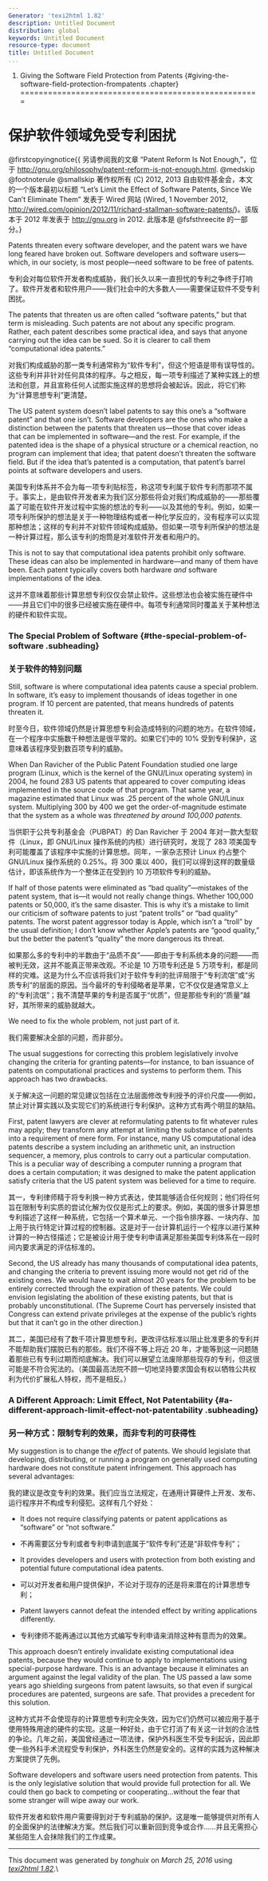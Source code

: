 ```yaml
---
Generator: 'texi2html 1.82'
description: Untitled Document
distribution: global
keywords: Untitled Document
resource-type: document
title: Untitled Document
...
```


1. Giving the Software Field Protection from Patents {#giving-the-software-field-protection-frompatents .chapter}
====================================================

保护软件领域免受专利困扰
========================

@firstcopyingnotice{{ 另请参阅我的文章 “Patent Reform Is Not Enough,”，位于 <http://gnu.org/philosophy/patent-reform-is-not-enough.html>. @medskip @footnoterule @smallskip 著作权所有 (C) 2012, 2013 自由软件基金会，本文的一个版本最初以标题 “Let’s Limit the Effect of Software Patents, Since We Can’t Eliminate Them” 发表于 Wired 网站 (Wired, 1 November 2012, <http://wired.com/opinion/2012/11/richard-stallman-software-patents/>)。该版本于 2012 年发表于 <http://gnu.org> in 2012. 此版本是 @fsfsthreecite 的一部分。}

Patents threaten every software developer, and the patent wars we have
long feared have broken out. Software developers and software
users—which, in our society, is most people—need software to be free of
patents.

专利会对每位软件开发者构成威胁，我们长久以来一直担忧的专利之争终于打响了。软件开发者和软件用户——我们社会中的大多数人——需要保证软件不受专利困扰。

The patents that threaten us are often called “software patents,” but
that term is misleading. Such patents are not about any specific
program. Rather, each patent describes some practical idea, and says
that anyone carrying out the idea can be sued. So it is clearer to call
them “computational idea patents.”

对我们构成威胁的那一类专利通常称为“软件专利”，但这个短语是带有误导性的。这些专利并非针对任何具体的程序。与之相反，每一项专利描述了某种实践上的想法和创意，并且宣称任何人试图实施这样的思想将会被起诉。因此，将它们称为“计算思想专利”更清楚。

The US patent system doesn’t label patents to say this one’s a “software
patent” and that one isn’t. Software developers are the ones who make a
distinction between the patents that threaten us—those that cover ideas
that can be implemented in software—and the rest. For example, if the
patented idea is the shape of a physical structure or a chemical
reaction, no program can implement that idea; that patent doesn’t
threaten the software field. But if the idea that’s patented is a
computation, that patent’s barrel points at software developers and
users.

美国专利体系并不会为每一项专利贴标签，称这项专利属于软件专利而那项不属于。事实上，是由软件开发者来为我们区分那些将会对我们构成威胁的——那些覆盖了可能在软件开发过程中实施的想法的专利——以及其他的专利。例如，如果一项专利所保护的想法是关于一种物理结构或者一种化学反应的，没有程序可以实现那种想法；这样的专利并不对软件领域构成威胁。但如果一项专利所保护的想法是一种计算过程，那么该专利的炮筒是对准软件开发者和用户的。

This is not to say that computational idea patents prohibit only
software. These ideas can also be implemented in hardware—and many of
them have been. Each patent typically covers both hardware *and*
software implementations of the idea.

这并不意味着那些计算思想专利仅仅会禁止软件。这些想法也会被实施在硬件中——并且它们中的很多已经被实施在硬件中。每项专利通常同时覆盖关于某种想法的硬件和软件实现。

### The Special Problem of Software {#the-special-problem-of-software .subheading}

### 关于软件的特别问题

Still, software is where computational idea patents cause a special
problem. In software, it’s easy to implement thousands of ideas together
in one program. If 10 percent are patented, that means hundreds of
patents threaten it.

时至今日，软件领域仍然是计算思想专利会造成特别的问题的地方。在软件领域，在一个程序中实施数千种想法是很平常的。如果它们中的 10% 受到专利保护，这意味着该程序受到数百项专利的威胁。

When Dan Ravicher of the Public Patent Foundation studied one large
program (Linux, which is the kernel of the GNU/Linux operating system)
in 2004, he found 283 US patents that appeared to cover computing ideas
implemented in the source code of that program. That same year, a
magazine estimated that Linux was .25 percent of the whole GNU/Linux
system. Multiplying 300 by 400 we get the order-of-magnitude estimate
that the system as a whole was *threatened by around 100,000 patents.*

当供职于公共专利基金会（PUBPAT）的 Dan Ravicher 于 2004 年对一款大型软件（Linux，即 GNU/Linux 操作系统的内核）进行研究时，发现了 283 项美国专利可能覆盖了该程序中实施的计算思想。同年，一家杂志预计 Linux 约占整个 GNU/Linux 操作系统的 0.25%。将 300 乘以 400，我们可以得到这样的数量级估计，即该系统作为一个整体正在受到约 10 万项软件专利的威胁。

If half of those patents were eliminated as “bad quality”—mistakes of
the patent system, that is—it would not really change things. Whether
100,000 patents or 50,000, it’s the same disaster. This is why it’s a
mistake to limit our criticism of software patents to just “patent
trolls” or “bad quality” patents. The worst patent aggressor today is
Apple, which isn’t a “troll” by the usual definition; I don’t know
whether Apple’s patents are “good quality,” but the better the patent’s
“quality” the more dangerous its threat.

如果那么多的专利中的半数由于“品质不良”——即由于专利系统本身的问题——而被判无效，这并不能真正带来改观。不论是 10 万项专利还是 5 万项专利，都是同样的灾难。这是为什么不应该将我们对于软件专利的批评局限于“专利流氓”或“劣质专利”的层面的原因。当今最坏的专利侵略者是苹果，它不仅仅是通常意义上的“专利流氓”；我不清楚苹果的专利是否属于“优质”，但是那些专利的“质量”越好，其所带来的威胁就越大。

We need to fix the whole problem, not just part of it.

我们需要解决全部的问题，而非部分。

The usual suggestions for correcting this problem legislatively involve
changing the criteria for granting patents—for instance, to ban issuance
of patents on computational practices and systems to perform them. This
approach has two drawbacks.

关于解决这一问题的常见建议包括在立法层面修改专利授予的评价尺度——例如，禁止对计算实践以及实现它们的系统进行专利保护。这种方式有两个明显的缺陷。

First, patent lawyers are clever at reformulating patents to fit
whatever rules may apply; they transform any attempt at limiting the
substance of patents into a requirement of mere form. For instance, many
US computational idea patents describe a system including an arithmetic
unit, an instruction sequencer, a memory, plus controls to carry out a
particular computation. This is a peculiar way of describing a computer
running a program that does a certain computation; it was designed to
make the patent application satisfy criteria that the US patent system
was believed for a time to require.

其一，专利律师精于将专利换一种方式表达，使其能够适合任何规则；他们将任何旨在限制专利实质的尝试化解为仅仅是形式上的要求。例如，美国的很多计算思想专利描述了这样一种系统，它包括一个算术单元、一个指令排序器、一块内存、加上用于执行特定计算过程的控制器。这是对于一台计算机运行一个程序以进行某种计算的一种古怪描述；它是被设计用于使专利申请满足那些美国专利体系在一段时间内要求满足的评估标准的。

Second, the US already has many thousands of computational idea patents,
and changing the criteria to prevent issuing more would not get rid of
the existing ones. We would have to wait almost 20 years for the problem
to be entirely corrected through the expiration of these patents. We
could envision legislating the abolition of these existing patents, but
that is probably unconstitutional. (The Supreme Court has perversely
insisted that Congress can extend private privileges at the expense of
the public’s rights but that it can’t go in the other direction.)

其二，美国已经有了数千项计算思想专利，更改评估标准以阻止批准更多的专利并不能帮助我们摆脱已有的那些。我们不得不等上将近 20 年，才能等到这一问题随着那些已有专利过期而彻底解决。我们可以展望立法废除那些现存的专利，但这很可能是不符合宪法的。（美国最高法院不顾一切地坚持要求国会有权以牺牲公共权利为代价扩展私人特权，而不是相反。）

### A Different Approach: Limit Effect, Not Patentability {#a-different-approach-limit-effect-not-patentability .subheading}

### 另一种方式：限制专利的效果，而非专利的可获得性

My suggestion is to change the *effect* of patents. We should legislate
that developing, distributing, or running a program on generally used
computing hardware does not constitute patent infringement. This
approach has several advantages:

我的建议是改变专利的效果。我们应当立法规定，在通用计算硬件上开发、发布、运行程序并不构成专利侵犯。这样有几个好处：

-   It does not require classifying patents or patent applications as
    “software” or “not software.”

-   不再需要区分专利或者专利申请到底属于“软件专利”还是“非软件专利”；

-   It provides developers and users with protection from both existing
    and potential future computational idea patents.

-   可以对开发者和用户提供保护，不论对于现存的还是将来潜在的计算思想专利；

-   Patent lawyers cannot defeat the intended effect by writing
    applications differently.

-   专利律师不能再通过以其他方式编写专利申请来消除这种有意而为的效果。

This approach doesn’t entirely invalidate existing computational idea
patents, because they would continue to apply to implementations using
special-purpose hardware. This is an advantage because it eliminates an
argument against the legal validity of the plan. The US passed a law
some years ago shielding surgeons from patent lawsuits, so that even if
surgical procedures are patented, surgeons are safe. That provides a
precedent for this solution.

这种方式并不会使现存的计算思想专利完全失效，因为它们仍然可以被应用于基于使用特殊用途的硬件的实现。这是一种好处，由于它打消了有关这一计划的合法性的争论。几年之前，美国曾经通过一项法律，保护外科医生不受专利起诉，因此即使一些外科手术流程受专利保护，外科医生仍然是安全的。这样的实践为这种解决方案提供了先例。

Software developers and software users need protection from patents.
This is the only legislative solution that would provide full protection
for all. We could then go back to competing or cooperating…without the
fear that some stranger will wipe away our work.

软件开发者和软件用户需要得到对于专利威胁的保护。这是唯一能够提供对所有人的全面保护的法律解决方案。然后我们可以重新回到竞争或合作……并且无需担心某些陌生人会抹除我们的工作成果。

------------------------------------------------------------------------

This document was generated by *tonghuix* on *March 25, 2016* using
[*texi2html 1.82*](http://www.nongnu.org/texi2html/).\
